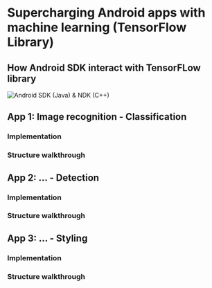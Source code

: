 # Supercharging Android apps with machine learning  (TensorFlow Library)

## How Android SDK interact with TensorFLow library 

![Android SDK (Java) & NDK (C++)](https://jalammar.github.io/images/android-tensorflow-app-structure_2.png)

## App 1: Image recognition - Classification 

### Implementation

### Structure walkthrough 

## App 2: ... - Detection 

### Implementation

### Structure walkthrough 

## App 3: ... - Styling 

### Implementation

### Structure walkthrough 

